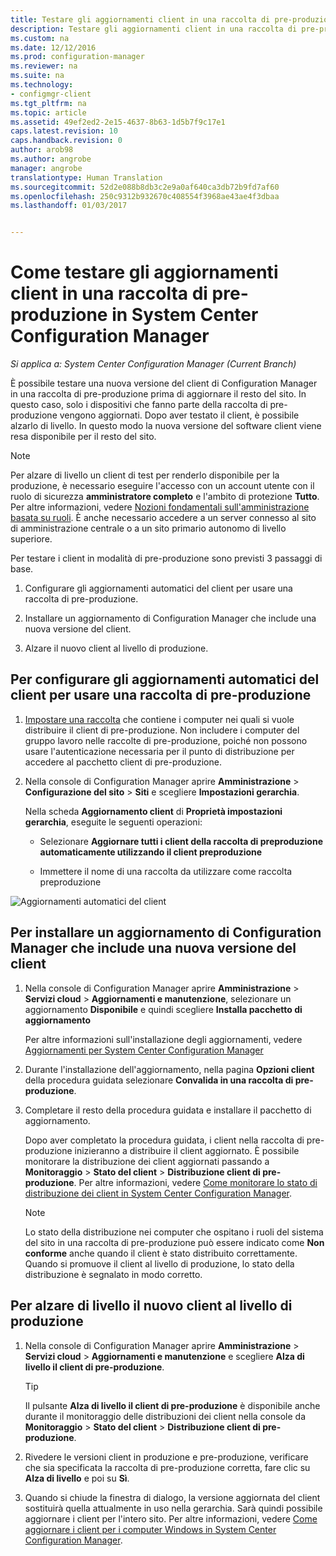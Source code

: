 ```yaml
---
title: Testare gli aggiornamenti client in una raccolta di pre-produzione | Microsoft Docs
description: Testare gli aggiornamenti client in una raccolta di pre-produzione in System Center Configuration Manager.
ms.custom: na
ms.date: 12/12/2016
ms.prod: configuration-manager
ms.reviewer: na
ms.suite: na
ms.technology:
- configmgr-client
ms.tgt_pltfrm: na
ms.topic: article
ms.assetid: 49ef2ed2-2e15-4637-8b63-1d5b7f9c17e1
caps.latest.revision: 10
caps.handback.revision: 0
author: arob98
ms.author: angrobe
manager: angrobe
translationtype: Human Translation
ms.sourcegitcommit: 52d2e088b8db3c2e9a0af640ca3db72b9fd7af60
ms.openlocfilehash: 250c9312b932670c408554f3968ae43ae4f3dbaa
ms.lasthandoff: 01/03/2017


---
```

# <a name="how-to-test-client-upgrades-in-a-pre-production-collection-in-system-center-configuration-manager"></a>Come testare gli aggiornamenti client in una raccolta di pre-produzione in System Center Configuration Manager

*Si applica a: System Center Configuration Manager (Current Branch)*

È possibile testare una nuova versione del client di Configuration Manager in una raccolta di pre-produzione prima di aggiornare il resto del sito.  In questo caso, solo i dispositivi che fanno parte della raccolta di pre-produzione vengono aggiornati. Dopo aver testato il client, è possibile alzarlo di livello. In questo modo la nuova versione del software client viene resa disponibile per il resto del sito.

> [!NOTE]
> Per alzare di livello un client di test per renderlo disponibile per la produzione, è necessario eseguire l'accesso con un account utente con il ruolo di sicurezza **amministratore completo** e l'ambito di protezione **Tutto**. Per altre informazioni, vedere [Nozioni fondamentali sull'amministrazione basata su ruoli](/sccm/core/understand/fundamentals-of-role-based-administration). È anche necessario accedere a un server connesso al sito di amministrazione centrale o a un sito primario autonomo di livello superiore.

 Per testare i client in modalità di pre-produzione sono previsti 3 passaggi di base.  

1.  Configurare gli aggiornamenti automatici del client per usare una raccolta di pre-produzione.  

2.  Installare un aggiornamento di Configuration Manager che include una nuova versione del client.  

3.  Alzare il nuovo client al livello di produzione.  

##  <a name="to-configure-automatic-client-upgrades-to-use-a-pre-production-collection"></a>Per configurare gli aggiornamenti automatici del client per usare una raccolta di pre-produzione  

1. [Impostare una raccolta](..\collections\create-collections.md) che contiene i computer nei quali si vuole distribuire il client di pre-produzione. Non includere i computer del gruppo lavoro nelle raccolte di pre-produzione, poiché non possono usare l'autenticazione necessaria per il punto di distribuzione per accedere al pacchetto client di pre-produzione.   

1.  Nella console di Configuration Manager aprire **Amministrazione** > **Configurazione del sito** > **Siti** e scegliere **Impostazioni gerarchia**.  

     Nella scheda **Aggiornamento client** di **Proprietà impostazioni gerarchia**, eseguite le seguenti operazioni:  

    -   Selezionare **Aggiornare tutti i client della raccolta di preproduzione automaticamente utilizzando il client preproduzione**  

    -   Immettere il nome di una raccolta da utilizzare come raccolta preproduzione  

![Aggiornamenti automatici del client](media/test-client-upgrades.png)


##  <a name="to-install-a-configuration-manager-update-that-includes-a-new-version-of-the-client"></a>Per installare un aggiornamento di Configuration Manager che include una nuova versione del client  

1.  Nella console di Configuration Manager aprire **Amministrazione** > **Servizi cloud** > **Aggiornamenti e manutenzione**, selezionare un aggiornamento **Disponibile** e quindi scegliere **Installa pacchetto di aggiornamento**  

     Per altre informazioni sull'installazione degli aggiornamenti, vedere [Aggiornamenti per System Center Configuration Manager](../../../../core/servers/manage/updates.md)  

2.  Durante l'installazione dell'aggiornamento, nella pagina **Opzioni client** della procedura guidata selezionare **Convalida in una raccolta di pre-produzione**.  

3.  Completare il resto della procedura guidata e installare il pacchetto di aggiornamento.  

     Dopo aver completato la procedura guidata, i client nella raccolta di pre-produzione inizieranno a distribuire il client aggiornato. È possibile monitorare la distribuzione dei client aggiornati passando a **Monitoraggio** > **Stato del client** > **Distribuzione client di pre-produzione**. Per altre informazioni, vedere [Come monitorare lo stato di distribuzione dei client in System Center Configuration Manager](../../../../core/clients/deploy/monitor-client-deployment-status.md).

    > [!NOTE]
    > Lo stato della distribuzione nei computer che ospitano i ruoli del sistema del sito in una raccolta di pre-produzione può essere indicato come **Non conforme** anche quando il client è stato distribuito correttamente. Quando si promuove il client al livello di produzione, lo stato della distribuzione è segnalato in modo corretto.

##  <a name="to-promote-the-new-client-to-production"></a>Per alzare di livello il nuovo client al livello di produzione  

1.  Nella console di Configuration Manager aprire **Amministrazione** > **Servizi cloud** > **Aggiornamenti e manutenzione** e scegliere **Alza di livello il client di pre-produzione**.

    > [!TIP]
    > Il pulsante **Alza di livello il client di pre-produzione** è disponibile anche durante il monitoraggio delle distribuzioni dei client nella console da **Monitoraggio** > **Stato del client** > **Distribuzione client di pre-produzione**.

2.  Rivedere le versioni client in produzione e pre-produzione, verificare che sia specificata la raccolta di pre-produzione corretta, fare clic su **Alza di livello** e poi su **Sì**.  

3.  Quando si chiude la finestra di dialogo, la versione aggiornata del client sostituirà quella attualmente in uso nella gerarchia. Sarà quindi possibile aggiornare i client per l'intero sito. Per altre informazioni, vedere [Come aggiornare i client per i computer Windows in System Center Configuration Manager](../../../../core/clients/manage/upgrade/upgrade-clients-for-windows-computers.md).  

